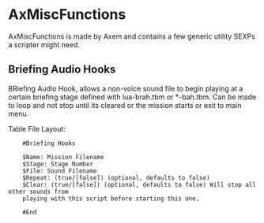 # AxMiscFunctions
AxMiscFunctions is made by Axem and contains a few generic utility SEXPs a scripter might need.

## Briefing Audio Hooks

BRiefing Audio Hook, allows a non-voice sound file to begin playing at a certain briefing stage defined with lua-brah.tbm or \*-bah.tbm. Can be made to loop and not stop until its cleared or the mission starts or exit to main menu.
	
Table File Layout:
```
	#Briefing Hooks

	$Name: Mission Filename
	$Stage: Stage Number
	$File: Sound Filename
	$Repeat: (true/[false]) (optional, defaults to false)
	$Clear: (true/[false]) (optional, defaults to false) Will stop all other sounds from
	playing with this script before starting this one.

	#End
```

